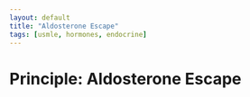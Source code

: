 ```yaml
---
layout: default
title: "Aldosterone Escape"
tags: [usmle, hormones, endocrine]
---
```


# Principle: Aldosterone Escape


